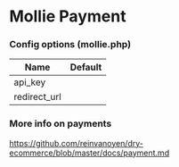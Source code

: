 # Mollie Payment

### Config options (mollie.php)

Name | Default
---- | -------
api_key | 
redirect_url | 

### More info on payments
https://github.com/reinvanoyen/dry-ecommerce/blob/master/docs/payment.md
